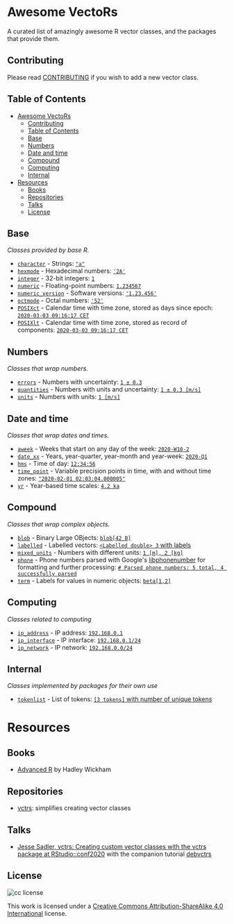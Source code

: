 # Awesome VectoRs

A curated list of amazingly awesome R vector classes, and the packages that provide them.


## Contributing

Please read [CONTRIBUTING](./CONTRIBUTING.md) if you wish to add a new vector class.


## Table of Contents

- [Awesome VectoRs](#awesome-vectors)
  - [Contributing](#contributing)
  - [Table of Contents](#table-of-contents)
  - [Base](#base)
  - [Numbers](#numbers)
  - [Date and time](#date-and-time)
  - [Compound](#compound)
  - [Computing](#computing)
  - [Internal](#internal)
- [Resources](#resources)
  - [Books](#books)
  - [Repositories](#repositories)
  - [Talks](#talks)
  - [License](#license)


## Base

*Classes provided by base R.*

* [`character`](https://rdrr.io/r/base/character.html) - Strings: [`"a"`](reprex/character.md)
* [`hexmode`](https://rdrr.io/r/base/hexmode.html) - Hexadecimal numbers: [`'2A'`](reprex/hexmode.md)
* [`integer`](https://rdrr.io/r/base/integer.html) - 32-bit integers: [`1`](reprex/integer.md)
* [`numeric`](https://rdrr.io/r/base/numeric.html) - Floating-point numbers: [`1.234567`](reprex/numeric.md)
* [`numeric_version`](https://rdrr.io/r/base/numeric_version.html) - Software versions: [`'1.23.456'`](reprex/numeric_version.md)
* [`octmode`](https://rdrr.io/r/base/octmode.html) - Octal numbers: [`'52'`](reprex/octmode.md)
* [`POSIXct`](https://rdrr.io/r/base/as.POSIXlt.html) - Calendar time with time zone, stored as days since epoch: [`2020-03-03 09:16:17 CET`](reprex/POSIXct.md)
* [`POSIXlt`](https://rdrr.io/r/base/as.POSIXlt.html) - Calendar time with time zone, stored as record of components: [`2020-03-03 09:16:17 CET`](reprex/POSIXlt.md)


## Numbers

*Classes that wrap numbers.*

* [`errors`](https://r-quantities.github.io/errors/reference/errors.html) - Numbers with uncertainty: [`1 ± 0.3`](reprex/errors.md)
* [`quantities`](https://r-quantities.github.io/quantities/reference/quantities.html) - Numbers with units and uncertainty: [`1 ± 0.3 [m/s]`](reprex/quantities.md)
* [`units`](https://r-quantities.github.io/units/reference/set_units.html) - Numbers with units: [`1 [m/s]`](reprex/units.md)


## Date and time

*Classes that wrap dates and times.*

* [`aweek`](https://www.repidemicsconsortium.org/aweek) - Weeks that start on any day of the week: [`2020-W10-2`](reprex/aweek.md)
* [`date_xx`](https://s-fleck.github.io/dint/reference/date_y.html) - Years, year-quarter, year-month and year-week: [`2020-Q1`](reprex/date_xx.md)
* [`hms`](https://hms.tidyverse.org/reference/hms.html) - Time of day: [`12:34:56`](reprex/hms.md)
* [`time_point`](https://clock.r-lib.org/reference/index.html#section-time-points) - Variable precision points in time, with and without time zones: [`"2020-02-01 02:03:04.000005"`](reprex/time_point.md)
* [`yr`](https://era.joeroe.io/reference/yr.html) - Year-based time scales: [`4.2 ka`](reprex/yr.md)

## Compound

*Classes that wrap complex objects.*

* [`blob`](https://blob.tidyverse.org/reference/blob.html) - Binary Large OBjects: [`blob[42 B]`](reprex/blob.md)
* [`labelled`](https://haven.tidyverse.org/reference/labelled.html) - Labelled vectors: [`<Labelled double> 3` with labels](reprex/labelled.md)
* [`mixed_units`](https://r-quantities.github.io/units/reference/mixed_units.html) - Numbers with different units: [`1 [m], 2 [kg]`](reprex/mixed_units.md)
* [`phone`](https://socialresearchcentre.github.io/dialr/reference/dialr-phone.html) - Phone numbers parsed with Google's [libphonenumber](https://github.com/google/libphonenumber) for formatting and further processing: [`# Parsed phone numbers: 5 total, 4 successfully parsed`](reprex/phone.md)
* [`term`](https://poissonconsulting.github.io/term/) - Labels for values in numeric objects: [`beta[1,2]`](reprex/term.md)

## Computing

*Classes related to computing*

* [`ip_address`](https://davidchall.github.io/ipaddress/reference/ip_address.html) - IP address: [`192.168.0.1`](reprex/ip_address.md)
* [`ip_interface`](https://davidchall.github.io/ipaddress/reference/ip_interface.html) - IP interface: [`192.168.0.1/24`](reprex/ip_interface.md)
* [`ip_network`](https://davidchall.github.io/ipaddress/reference/ip_network.html) - IP network: [`192.168.0.0/24`](reprex/ip_network.md)


## Internal

*Classes implemented by packages for their own use*

* [`tokenlist`](https://tidymodels.github.io/textrecipes/dev/articles/tokenlist.html) - List of tokens: [`[3 tokens]` with number of unique tokens](reprex/tokenlist.md)


# Resources

## Books

* [Advanced R](https://adv-r.hadley.nz/) by Hadley Wickham


## Repositories

* [vctrs](https://vctrs.r-lib.org/): simplifies creating vector classes

## Talks

* [Jesse Sadler, vctrs: Creating custom vector classes with the vctrs package at RStudio::conf2020](https://resources.rstudio.com/rstudio-conf-2020/vctrs-creating-custom-vector-classes-with-the-vctrs-package-jesse-sadler) with the companion tutorial [debvctrs](https://github.com/jessesadler/debvctrs)


## License

![cc license](http://i.creativecommons.org/l/by-sa/4.0/88x31.png)

This work is licensed under a [Creative Commons Attribution-ShareAlike 4.0 International](http://creativecommons.org/licenses/by-sa/4.0/) license.
